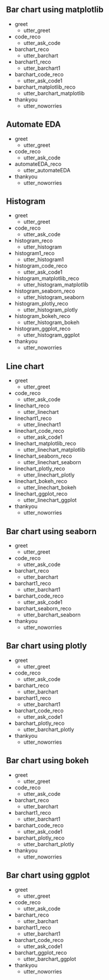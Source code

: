 ## Bar chart using matplotlib
* greet
    - utter_greet
* code_reco
    - utter_ask_code
* barchart_reco
    - utter_barchart
* barchart1_reco
    - utter_barchart1
* barchart_code_reco
    - utter_ask_code1
* barchart_matplotlib_reco
    - utter_barchart_matplotlib
* thankyou
    - utter_noworries

## Automate EDA
* greet
    - utter_greet
* code_reco
    - utter_ask_code
* automateEDA_reco
    - utter_automateEDA
* thankyou
    - utter_noworries

## Histogram
* greet
    - utter_greet
* code_reco
    - utter_ask_code
* histogram_reco
    - utter_histogram
* histogram1_reco
    - utter_histogram1
* histogram_code_reco
    - utter_ask_code1
* histogram_matplotlib_reco
    - utter_histogram_matplotlib
* histogram_seaborn_reco
    - utter_histogram_seaborn
* histogram_plotly_reco
    - utter_histogram_plotly
* histogram_bokeh_reco
    - utter_histogram_bokeh
* histogram_ggplot_reco
    - utter_histogram_ggplot
* thankyou
    - utter_noworries

## Line chart 
* greet
    - utter_greet
* code_reco
    - utter_ask_code
* linechart_reco
    - utter_linechart
* linechart1_reco
    - utter_linechart1
* linechart_code_reco
    - utter_ask_code1
* linechart_matplotlib_reco
    - utter_linechart_matplotlib
* linechart_seaborn_reco
    - utter_linechart_seaborn
* linechart_plotly_reco
    - utter_linechart_plotly
* linechart_bokeh_reco
    - utter_linechart_bokeh
* linechart_ggplot_reco
    - utter_linechart_ggplot
* thankyou
    - utter_noworries

## Bar chart using seaborn
* greet
    - utter_greet
* code_reco
    - utter_ask_code
* barchart_reco
    - utter_barchart
* barchart1_reco
    - utter_barchart1
* barchart_code_reco
    - utter_ask_code1
* barchart_seaborn_reco
    - utter_barchart_seaborn
* thankyou
    - utter_noworries

## Bar chart using plotly
* greet
    - utter_greet
* code_reco
    - utter_ask_code
* barchart_reco
    - utter_barchart
* barchart1_reco
    - utter_barchart1
* barchart_code_reco
    - utter_ask_code1
* barchart_plotly_reco
    - utter_barchart_plotly
* thankyou
    - utter_noworries

## Bar chart using bokeh
* greet
    - utter_greet
* code_reco
    - utter_ask_code
* barchart_reco
    - utter_barchart
* barchart1_reco
    - utter_barchart1
* barchart_code_reco
    - utter_ask_code1
* barchart_plotly_reco
    - utter_barchart_plotly
* thankyou
    - utter_noworries

## Bar chart using ggplot
* greet
    - utter_greet
* code_reco
    - utter_ask_code
* barchart_reco
    - utter_barchart
* barchart1_reco
    - utter_barchart1
* barchart_code_reco
    - utter_ask_code1
* barchart_ggplot_reco
    - utter_barchart_ggplot
* thankyou
    - utter_noworries
